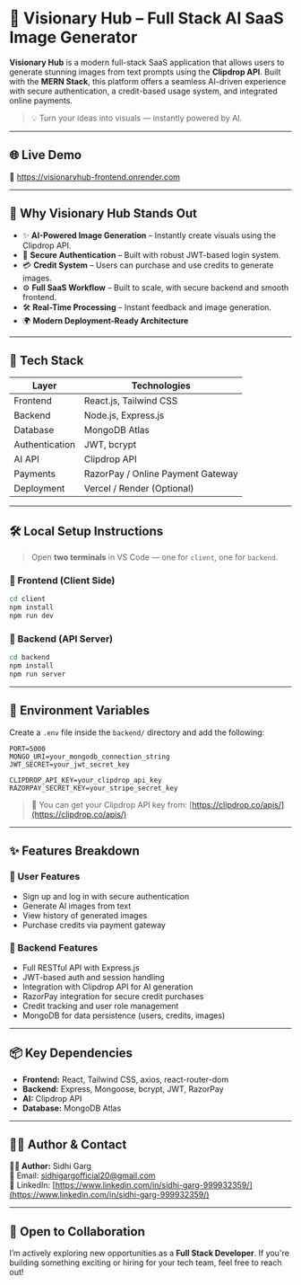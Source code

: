 # 🧠 Visionary Hub – Full Stack AI SaaS Image Generator

**Visionary Hub** is a modern full-stack SaaS application that allows users to generate stunning images from text prompts using the **Clipdrop API**. Built with the **MERN Stack**, this platform offers a seamless AI-driven experience with secure authentication, a credit-based usage system, and integrated online payments.

> 💡 Turn your ideas into visuals — instantly powered by AI.

---

## 🌐 Live Demo

🚀 https://visionaryhub-frontend.onrender.com

---

## 🎯 Why Visionary Hub Stands Out

- ✨ **AI-Powered Image Generation** – Instantly create visuals using the Clipdrop API.
- 🔐 **Secure Authentication** – Built with robust JWT-based login system.
- 💳 **Credit System** – Users can purchase and use credits to generate images.
- ⚙️ **Full SaaS Workflow** – Built to scale, with secure backend and smooth frontend.
- 🛠️ **Real-Time Processing** – Instant feedback and image generation.
- 🌍 **Modern Deployment-Ready Architecture**

---

## 🧰 Tech Stack

| Layer         | Technologies                          |
|---------------|----------------------------------------|
| Frontend      | React.js, Tailwind CSS                 |
| Backend       | Node.js, Express.js                    |
| Database      | MongoDB Atlas                          |
| Authentication| JWT, bcrypt                            |
| AI API        | Clipdrop API                           |
| Payments      | RazorPay / Online Payment Gateway        |
| Deployment    | Vercel / Render (Optional)             |

---

## 🛠️ Local Setup Instructions

> Open **two terminals** in VS Code — one for `client`, one for `backend`.

### 🔹 Frontend (Client Side)

```bash
cd client
npm install
npm run dev
```

### 🔹 Backend (API Server)

```bash
cd backend
npm install
npm run server
```

---

## 🔐 Environment Variables

Create a `.env` file inside the `backend/` directory and add the following:

```env
PORT=5000
MONGO_URI=your_mongodb_connection_string
JWT_SECRET=your_jwt_secret_key

CLIPDROP_API_KEY=your_clipdrop_api_key
RAZORPAY_SECRET_KEY=your_stripe_secret_key
```

> 🧠 You can get your Clipdrop API key from: [https://clipdrop.co/apis/](https://clipdrop.co/apis/)

---

## ✨ Features Breakdown

### 👤 User Features

- Sign up and log in with secure authentication
- Generate AI images from text
- View history of generated images
- Purchase credits via payment gateway

### 🧰 Backend Features

- Full RESTful API with Express.js
- JWT-based auth and session handling
- Integration with Clipdrop API for AI generation
- RazorPay integration for secure credit purchases
- Credit tracking and user role management
- MongoDB for data persistence (users, credits, images)

---

## 📦 Key Dependencies

- **Frontend:** React, Tailwind CSS, axios, react-router-dom
- **Backend:** Express, Mongoose, bcrypt, JWT, RazorPay
- **AI:** Clipdrop API
- **Database:** MongoDB Atlas

---

## 👨‍💻 Author & Contact

**🧑‍💻 Author:** Sidhi Garg  
📧 Email: [sidhigargofficial20@gmail.com](mailto:sidhigargofficial20@gmail.com)  
🔗 LinkedIn: [https://www.linkedin.com/in/sidhi-garg-999932359/](https://www.linkedin.com/in/sidhi-garg-999932359/)

---

## 🤝 Open to Collaboration

I’m actively exploring new opportunities as a **Full Stack Developer**. If you're building something exciting or hiring for your tech team, feel free to reach out!
